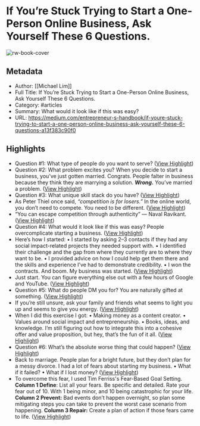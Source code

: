 # If You’re Stuck Trying to Start a One-Person Online Business, Ask Yourself These 6 Questions.

![rw-book-cover](https://readwise-assets.s3.amazonaws.com/media/uploaded_book_covers/profile_1073452/08f-pF34In8qrCV7A_sqPksaE)

## Metadata
- Author: [[Michael Lim]]
- Full Title: If You’re Stuck Trying to Start a One-Person Online Business, Ask Yourself These 6 Questions.
- Category: #articles
- Summary: What would it look like if this was easy?
- URL: https://medium.com/entrepreneur-s-handbook/if-youre-stuck-trying-to-start-a-one-person-online-business-ask-yourself-these-6-questions-a13f383c90f0

## Highlights
- Question #1: What type of people do you want to serve? ([View Highlight](https://read.readwise.io/read/01h8gz9hg59dp1s920at7bg7dp))
- Question #2: What problem excites you?
  When you decide to start a business, you’ve just gotten married.
  Congrats.
  People falter in business because they think they are marrying a solution.
  ***Wrong.***
  You’ve married a problem. ([View Highlight](https://read.readwise.io/read/01h8gza8ey7ther4m3xyyvyeen))
- Question #3: What unique skill stack do you have? ([View Highlight](https://read.readwise.io/read/01h8gzag60v094bdt386nbjxts))
- As Peter Thiel once said, *“competition is for losers.”*
  In the online world, you don’t need to compete. You need to be different. ([View Highlight](https://read.readwise.io/read/01h8gzan0w0htskbwf2wefq0xr))
- “You can escape competition through authenticity”
  — Naval Ravikant. ([View Highlight](https://read.readwise.io/read/01h8gzb2rctr2xrjcgwv412r5w))
- Question #4: What would it look like if this was easy?
  People overcomplicate starting a business. ([View Highlight](https://read.readwise.io/read/01h8gzcektkkerxp2n5vx76mgd))
- Here’s how I started:
  • I started by asking 2–3 contacts if they had any social impact-related projects they needed support with.
  • I identified their challenge and the gap from where they currently are to where they want to be.
  • I provided advice on how I could help get them there and the skills and experience I’ve had to demonstrate credibility.
  • I won the contracts. And boom. My business was started. ([View Highlight](https://read.readwise.io/read/01h8gzcqca5dq6y3tz0ev9vqrs))
- Just start.
  You can figure everything else out with a few hours of Google and YouTube. ([View Highlight](https://read.readwise.io/read/01h8gzde4sabta7x9ha8wesmpv))
- Question #5: What do people DM you for?
  You are naturally gifted at something. ([View Highlight](https://read.readwise.io/read/01h8gzdv1vrt2qfqrc7xbf1864))
- If you’re still unsure, ask your family and friends what seems to light you up and seems to give you energy. ([View Highlight](https://read.readwise.io/read/01h8gzeh0znqnbsrzp5gmwne3a))
- When I did this exercise I got:
  • Making money as a content creator.
  • Values around social impact and entrepreneurship.
  • Books, ideas, and knowledge.
  I’m still figuring out how to integrate this into a cohesive offer and value proposition, but hey, that’s the fun of it all. ([View Highlight](https://read.readwise.io/read/01h8gzhc4h0388068qq55p20qj))
- Question #6: What’s the absolute worse thing that could happen? ([View Highlight](https://read.readwise.io/read/01h8gzhhkgtc9jq2seenkadfsp))
- Back to marriage.
  People plan for a bright future, but they don’t plan for a messy divorce.
  I had a lot of fears about starting my business.
  • What if it failed?
  • What if I lost money? ([View Highlight](https://read.readwise.io/read/01h8gzhxfnxjawchtrghdsp2tz))
- To overcome this fear, I used Tim Ferriss's Fear-Based Goal Setting.
  **Column 1 Define**: List all your fears. Be specific and detailed. Rate your fear out of 10. With 1 being minor, and 10 being catastrophic for your life.
  **Column 2 Prevent:** Bad events don’t happen overnight, so plan some mitigating steps you can take to prevent the worst case scenario from happening.
  **Column 3 Repair:** Create a plan of action if those fears came to life. ([View Highlight](https://read.readwise.io/read/01h8gzjtqsz7bj4m21qvxkd3rg))
